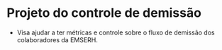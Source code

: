 
# Projeto do controle de demissão
- Visa ajudar a ter métricas e controle sobre o fluxo de demissão dos colaboradores da EMSERH.